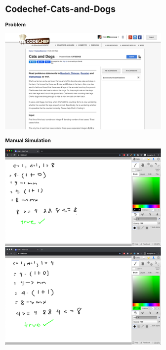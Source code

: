 # Codechef-Cats-and-Dogs
### Problem
![](capture.png)
### Manual Simulation
![](vis.png)
![](vis2.png)
